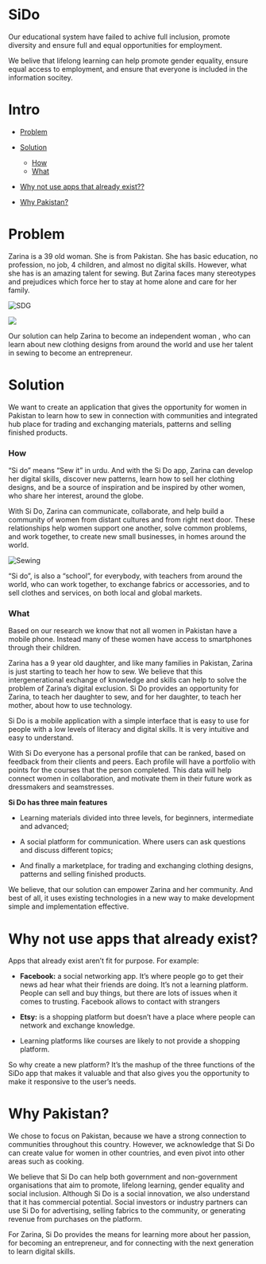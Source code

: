 # SiDo
Our educational system have failed to achive full inclusion, promote diversity and ensure full and equal opportunities for employment. 

We belive that lifelong learning can help promote gender equality, ensure equal access to employment, and ensure that everyone is included in the information socitey. 

# Intro

- [Problem](#Problem)

- [Solution](#Solution)
    - [How](#How)
    - [What](#What)
    
- [Why not use apps that already exist??](#Why-not-use-apps-that-already-exist)
- [Why Pakistan?](#Why-Pakistan)
    
# Problem 
Zarina is a 39 old woman. She is from Pakistan. She has basic education, no profession, no job, 4 children, and almost no digital skills. However, what she has is an amazing talent for sewing. But Zarina faces many stereotypes and prejudices which force her to stay at home alone and care for her family.

![SDG](https://github.com/alinkaZ/SiDo/blob/master/sdg.png)

<img src="https://github.com/alinkaZ/SiDo/blob/master/sdg.png"></img>

Our solution can help Zarina to become an independent woman , who can learn about new clothing designs from around the world and use her talent in sewing to become an entrepreneur. 
    
# Solution
We want to create an application that gives the opportunity for women in Pakistan to learn how to sew in connection with communities and integrated hub place for trading and exchanging materials, patterns and selling finished products.
    
### How
“Si do” means “Sew it” in urdu. And with the Si Do app, Zarina can develop her digital skills, discover new patterns, learn how to sell her clothing designs, and be a source of inspiration and be inspired by other women, who share her interest, around the globe.

With Si Do, Zarina can communicate, collaborate, and help build a community of women from distant cultures and from right next door. These relationships help women support one another, solve common problems, and work together, to create new small businesses, in homes around the world.

![Sewing](https://github.com/alinkaZ/SiDo/blob/master/Sewing.jpg)

“Si do”, is also a “school”, for everybody, with teachers from around the world, who can work together, to exchange fabrics or accessories, and to sell clothes and services, on both local and global markets. 

### What
Based on our research we know that not all women in Pakistan have a mobile phone. Instead many of these women have access to smartphones through their children.

Zarina has a 9 year old daughter, and like many families in Pakistan, Zarina is just starting to teach her how to sew. We believe that this intergenerational exchange of knowledge and skills can help to solve the problem of Zarina’s digital exclusion. Si Do provides an opportunity for Zarina, to teach her daughter to sew, and for her daughter, to teach her mother, about how to use technology. 

Si Do is a mobile application with a simple interface that is easy to use for people with a low levels of literacy and digital skills. It is very intuitive and easy to understand. 

With Si Do everyone has a personal profile that can be ranked, based on feedback from their clients and peers. Each profile will have a portfolio with points for the courses that the person completed. This data will help connect women in collaboration, and motivate them in their future work as dressmakers and seamstresses. 

**Si Do has three main features**
- Learning materials divided into three levels, for beginners, intermediate and advanced;

- A social platform for communication. Where users can ask questions and discuss different topics; 

- And finally a marketplace, for trading and exchanging clothing designs, patterns and selling finished products. 

We believe, that our solution can empower Zarina and her community. And best of all, it uses existing technologies in a new way to make development simple and implementation effective.

# Why not use apps that already exist?

Apps that already exist aren’t fit for purpose. For example:

- **Facebook:** a social networking app. It’s where people go to get their news ad hear what their friends are doing. It’s not a learning platform. People can sell and buy things, but there are lots of issues when it comes to trusting. Facebook allows to contact with strangers

- **Etsy:** is a shopping platform but doesn’t have a place where people can network and exchange knowledge.

- Learning platforms like courses are likely to not provide a shopping platform.

So why create a new platform? It’s the mashup of the three functions of the SiDo app that makes it valuable and that also gives you the opportunity to make it responsive to the user’s needs. 

# Why Pakistan?
We chose to focus on Pakistan, because we have a strong connection to communities throughout this country. However, we acknowledge that Si Do can create value for women in other countries, and even pivot into other areas such as cooking. 

We believe that Si Do can help both government and non-government organisations that aim to promote, lifelong learning, gender equality and social inclusion. Although Si Do is a social innovation, we also understand that it has commercial potential. Social investors or industry partners can use Si Do for advertising, selling fabrics to the community, or generating revenue from purchases on the platform. 

For Zarina, Si Do provides the means for learning more about her passion, for becoming an entrepreneur, and for connecting with the next generation to learn digital skills.



